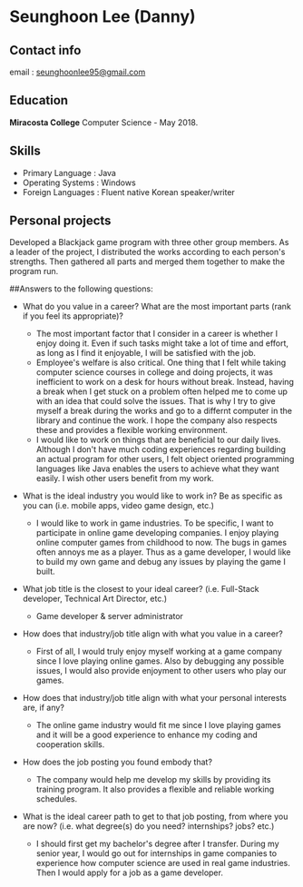 
# Seunghoon Lee (Danny)

## Contact info
email : seunghoonlee95@gmail.com

## Education
**Miracosta College** Computer Science - May 2018. 

## Skills
* Primary Language : Java
* Operating Systems : Windows
* Foreign Languages : Fluent native Korean speaker/writer

## Personal projects
Developed a Blackjack game program with three other group members. As a leader of the project, I distributed the works according to each person's strengths. Then gathered all parts and merged them together to make the program run. 


##Answers to the following questions:

* What do you value in a career? What are the most important parts (rank if you feel its appropriate)?
  - The most important factor that I consider in a career is whether I enjoy doing it. Even if such tasks might take a lot of time and effort, as long as I find it enjoyable, I will be satisfied with the job.
  - Employee's welfare is also critical. One thing that I felt while taking computer science courses in college and doing projects, it was inefficient to work on a desk for hours without break. Instead, having a break when I get stuck on a problem often helped me to come up with an idea that could solve the issues. That is why I try to give myself a break during the works and go to a differnt computer in the library and continue the work. I hope the company also respects these and provides a flexible working environment.
  - I would like to work on things that are beneficial to our daily lives. Although I don't have much coding experiences regarding building an actual program for other users, I felt object oriented programming languages like Java enables the users to achieve what they want easily. I wish other users benefit from my work.
  
* What is the ideal industry you would like to work in? Be as specific as you can (i.e. mobile apps, video game design, etc.)
  - I would like to work in game industries. To be specific, I want to participate in online game developing companies. I enjoy playing online computer games from childhood to now. The bugs in games often annoys me as a player. Thus as a game developer, I would like to build my own game and debug any issues by playing the game I built.
  
* What job title is the closest to your ideal career? (i.e. Full-Stack developer, Technical Art Director, etc.)
  - Game developer & server administrator

* How does that industry/job title align with what you value in a career?
  - First of all, I would truly enjoy myself working at a game company since I love playing online games. Also by debugging any possible issues, I would also provide enjoyment to other users who play our games.

* How does that industry/job title align with what your personal interests are, if any?
  - The online game industry would fit me since I love playing games and it will be a good experience to enhance my coding and cooperation skills. 
* How does the job posting you found embody that?
  - The company would help me develop my skills by providing its training program. It also provides a flexible and reliable working schedules. 

* What is the ideal career path to get to that job posting, from where you are now? (i.e. what degree(s) do you need? internships? jobs? etc.)
  - I should first get my bachelor's degree after I transfer. During my senior year, I would go out for internships in game companies to experience how computer science are used in real game industries. Then I would apply for a job as a game developer. 



